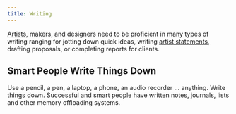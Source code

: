 ```yaml
---
title: Writing
---
```


[Artists](artists.md), makers, and designers need to be proficient in many types of writing ranging for jotting down quick ideas, writing [artist statements](how-to-write-an-artist-statement.md), drafting proposals, or completing reports for clients.

## Smart People Write Things Down

Use a pencil, a pen, a laptop, a phone, an audio recorder ... anything. Write things down. Successful and smart people have written notes, journals, lists and other memory offloading systems.
